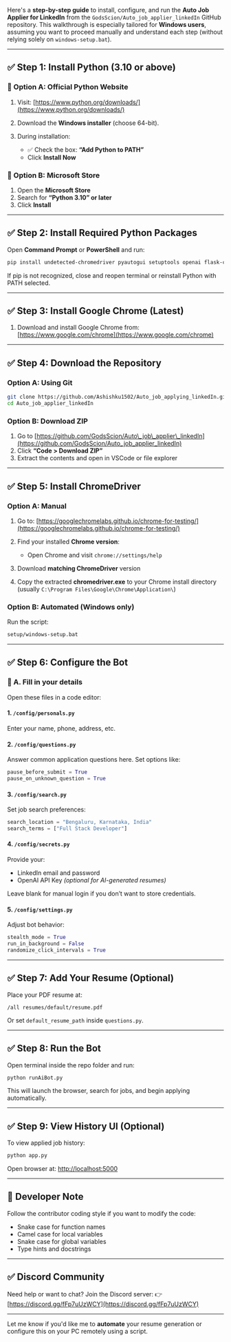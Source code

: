 Here's a **step-by-step guide** to install, configure, and run the **Auto Job Applier for LinkedIn** from the `GodsScion/Auto_job_applier_linkedIn` GitHub repository. This walkthrough is especially tailored for **Windows users**, assuming you want to proceed manually and understand each step (without relying solely on `windows-setup.bat`).

---

## ✅ **Step 1: Install Python (3.10 or above)**

### 🔹 Option A: Official Python Website

1. Visit: [https://www.python.org/downloads/](https://www.python.org/downloads/)
2. Download the **Windows installer** (choose 64-bit).
3. During installation:

   * ✅ Check the box: **“Add Python to PATH”**
   * Click **Install Now**

### 🔹 Option B: Microsoft Store

1. Open the **Microsoft Store**
2. Search for **“Python 3.10” or later**
3. Click **Install**

---

## ✅ **Step 2: Install Required Python Packages**

Open **Command Prompt** or **PowerShell** and run:

```bash
pip install undetected-chromedriver pyautogui setuptools openai flask-cors flask
```

If pip is not recognized, close and reopen terminal or reinstall Python with PATH selected.

---

## ✅ **Step 3: Install Google Chrome (Latest)**

1. Download and install Google Chrome from: [https://www.google.com/chrome](https://www.google.com/chrome)

---

## ✅ **Step 4: Download the Repository**

### Option A: Using Git

```bash
git clone https://github.com/Ashishku1502/Auto_job_applying_linkedIn.git
cd Auto_job_applier_linkedIn
```

### Option B: Download ZIP

1. Go to [https://github.com/GodsScion/Auto\_job\_applier\_linkedIn](https://github.com/GodsScion/Auto_job_applier_linkedIn)
2. Click **“Code > Download ZIP”**
3. Extract the contents and open in VSCode or file explorer

---

## ✅ **Step 5: Install ChromeDriver**

### Option A: Manual

1. Go to: [https://googlechromelabs.github.io/chrome-for-testing/](https://googlechromelabs.github.io/chrome-for-testing/)
2. Find your installed **Chrome version**:

   * Open Chrome and visit `chrome://settings/help`
3. Download **matching ChromeDriver** version
4. Copy the extracted **chromedriver.exe** to your Chrome install directory (usually `C:\Program Files\Google\Chrome\Application\`)

### Option B: Automated (Windows only)

Run the script:

```bash
setup/windows-setup.bat
```

---

## ✅ **Step 6: Configure the Bot**

### 🔧 A. Fill in your details

Open these files in a code editor:

#### 1. `/config/personals.py`

Enter your name, phone, address, etc.

#### 2. `/config/questions.py`

Answer common application questions here.
Set options like:

```python
pause_before_submit = True
pause_on_unknown_question = True
```

#### 3. `/config/search.py`

Set job search preferences:

```python
search_location = "Bengaluru, Karnataka, India"
search_terms = ["Full Stack Developer"]
```

#### 4. `/config/secrets.py`

Provide your:

* LinkedIn email and password
* OpenAI API Key *(optional for AI-generated resumes)*

Leave blank for manual login if you don’t want to store credentials.

#### 5. `/config/settings.py`

Adjust bot behavior:

```python
stealth_mode = True
run_in_background = False
randomize_click_intervals = True
```

---

## ✅ **Step 7: Add Your Resume (Optional)**

Place your PDF resume at:

```
/all resumes/default/resume.pdf
```

Or set `default_resume_path` inside `questions.py`.

---

## ✅ **Step 8: Run the Bot**

Open terminal inside the repo folder and run:

```bash
python runAiBot.py
```

This will launch the browser, search for jobs, and begin applying automatically.

---

## ✅ **Step 9: View History UI (Optional)**

To view applied job history:

```bash
python app.py
```

Open browser at:
[http://localhost:5000](http://localhost:5000)

---

## 🔧 Developer Note

Follow the contributor coding style if you want to modify the code:

* Snake case for function names
* Camel case for local variables
* Snake case for global variables
* Type hints and docstrings

---

## ✅ **Discord Community**

Need help or want to chat?
Join the Discord server:
👉 [https://discord.gg/fFp7uUzWCY](https://discord.gg/fFp7uUzWCY)

---

Let me know if you'd like me to **automate** your resume generation or configure this on your PC remotely using a script.
